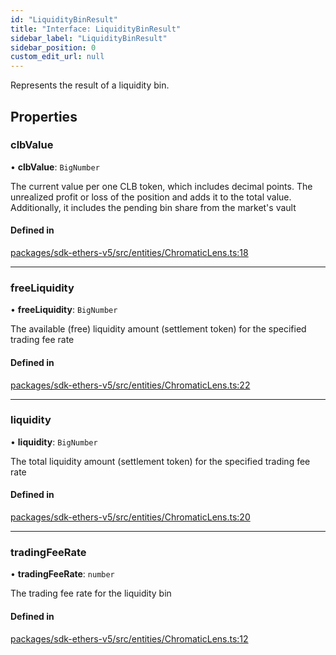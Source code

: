 ```yaml
---
id: "LiquidityBinResult"
title: "Interface: LiquidityBinResult"
sidebar_label: "LiquidityBinResult"
sidebar_position: 0
custom_edit_url: null
---
```


Represents the result of a liquidity bin.

## Properties

### clbValue

• **clbValue**: `BigNumber`

The current value per one CLB token, which includes decimal points.
The unrealized profit or loss of the position and adds it to the total value.
Additionally, it includes the pending bin share from the market's vault

#### Defined in

[packages/sdk-ethers-v5/src/entities/ChromaticLens.ts:18](https://github.com/chromatic-protocol/sdk/blob/4d68c91/packages/sdk-ethers-v5/src/entities/ChromaticLens.ts#L18)

___

### freeLiquidity

• **freeLiquidity**: `BigNumber`

The available (free) liquidity amount (settlement token) for the specified trading fee rate

#### Defined in

[packages/sdk-ethers-v5/src/entities/ChromaticLens.ts:22](https://github.com/chromatic-protocol/sdk/blob/4d68c91/packages/sdk-ethers-v5/src/entities/ChromaticLens.ts#L22)

___

### liquidity

• **liquidity**: `BigNumber`

The total liquidity amount (settlement token) for the specified trading fee rate

#### Defined in

[packages/sdk-ethers-v5/src/entities/ChromaticLens.ts:20](https://github.com/chromatic-protocol/sdk/blob/4d68c91/packages/sdk-ethers-v5/src/entities/ChromaticLens.ts#L20)

___

### tradingFeeRate

• **tradingFeeRate**: `number`

The trading fee rate for the liquidity bin

#### Defined in

[packages/sdk-ethers-v5/src/entities/ChromaticLens.ts:12](https://github.com/chromatic-protocol/sdk/blob/4d68c91/packages/sdk-ethers-v5/src/entities/ChromaticLens.ts#L12)
